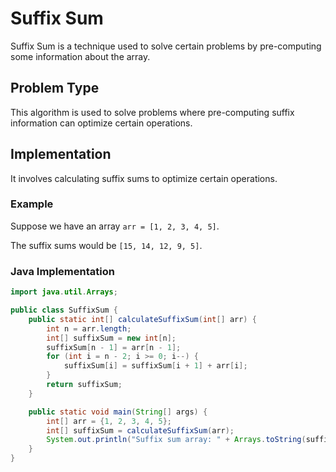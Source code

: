 # Suffix Sum

Suffix Sum is a technique used to solve certain problems by pre-computing some information about the array.

## Problem Type

This algorithm is used to solve problems where pre-computing suffix information can optimize certain operations.

## Implementation

It involves calculating suffix sums to optimize certain operations.

### Example

Suppose we have an array `arr = [1, 2, 3, 4, 5]`.

The suffix sums would be `[15, 14, 12, 9, 5]`.

### Java Implementation

```java
import java.util.Arrays;

public class SuffixSum {
    public static int[] calculateSuffixSum(int[] arr) {
        int n = arr.length;
        int[] suffixSum = new int[n];
        suffixSum[n - 1] = arr[n - 1];
        for (int i = n - 2; i >= 0; i--) {
            suffixSum[i] = suffixSum[i + 1] + arr[i];
        }
        return suffixSum;
    }

    public static void main(String[] args) {
        int[] arr = {1, 2, 3, 4, 5};
        int[] suffixSum = calculateSuffixSum(arr);
        System.out.println("Suffix sum array: " + Arrays.toString(suffixSum));
    }
}
